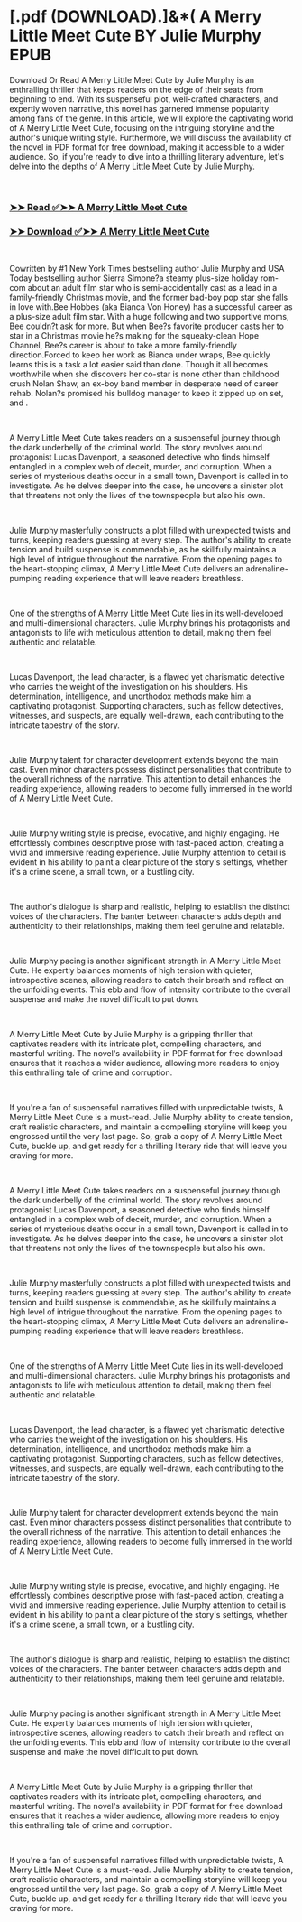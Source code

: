 # [.pdf (DOWNLOAD).]&*( A Merry Little Meet Cute BY Julie   Murphy EPUB

<p>Download Or Read A Merry Little Meet Cute by Julie   Murphy is an enthralling thriller that keeps readers on the edge of their seats from beginning to end. With its suspenseful plot, well-crafted characters, and expertly woven narrative, this novel has garnered immense popularity among fans of the genre. In this article, we will explore the captivating world of A Merry Little Meet Cute, focusing on the intriguing storyline and the author's unique writing style. Furthermore, we will discuss the availability of the novel in PDF format for free download, making it accessible to a wider audience. So, if you're ready to dive into a thrilling literary adventure, let's delve into the depths of A Merry Little Meet Cute by Julie   Murphy.</p>
<p>&nbsp;</p>

### [➤➤ Read ✅➤➤ A Merry Little Meet Cute](https://pdfwebsitebooks.blogspot.com/id/60121411)

### [➤➤ Download ✅➤➤ A Merry Little Meet Cute](https://pdfwebsitebooks.blogspot.com/id/60121411)

<p>&nbsp;</p>
<p>Cowritten by #1 New York Times bestselling author Julie Murphy and USA Today bestselling author Sierra Simone?a steamy plus-size holiday rom-com about an adult film star who is semi-accidentally cast as a lead in a family-friendly Christmas movie, and the former bad-boy pop star she falls in love with.Bee Hobbes (aka Bianca Von Honey) has a successful career as a plus-size adult film star. With a huge following and two supportive moms, Bee couldn?t ask for more. But when Bee?s favorite producer casts her to star in a Christmas movie he?s making for the squeaky-clean Hope Channel, Bee?s career is about to take a more family-friendly direction.Forced to keep her work as Bianca under wraps, Bee quickly learns this is a task a lot easier said than done. Though it all becomes worthwhile when she discovers her co-star is none other than childhood crush Nolan Shaw, an ex-boy band member in desperate need of career rehab. Nolan?s promised his bulldog manager to keep it zipped up on set, and .</p>
<p>&nbsp;</p>
<p>A Merry Little Meet Cute takes readers on a suspenseful journey through the dark underbelly of the criminal world. The story revolves around protagonist Lucas Davenport, a seasoned detective who finds himself entangled in a complex web of deceit, murder, and corruption. When a series of mysterious deaths occur in a small town, Davenport is called in to investigate. As he delves deeper into the case, he uncovers a sinister plot that threatens not only the lives of the townspeople but also his own.</p>
<p>&nbsp;</p>
<p>Julie   Murphy masterfully constructs a plot filled with unexpected twists and turns, keeping readers guessing at every step. The author's ability to create tension and build suspense is commendable, as he skillfully maintains a high level of intrigue throughout the narrative. From the opening pages to the heart-stopping climax, A Merry Little Meet Cute delivers an adrenaline-pumping reading experience that will leave readers breathless.</p>
<p>&nbsp;</p>
<p>One of the strengths of A Merry Little Meet Cute lies in its well-developed and multi-dimensional characters. Julie   Murphy brings his protagonists and antagonists to life with meticulous attention to detail, making them feel authentic and relatable.</p>
<p>&nbsp;</p>
<p>Lucas Davenport, the lead character, is a flawed yet charismatic detective who carries the weight of the investigation on his shoulders. His determination, intelligence, and unorthodox methods make him a captivating protagonist. Supporting characters, such as fellow detectives, witnesses, and suspects, are equally well-drawn, each contributing to the intricate tapestry of the story.</p>
<p>&nbsp;</p>
<p>Julie   Murphy talent for character development extends beyond the main cast. Even minor characters possess distinct personalities that contribute to the overall richness of the narrative. This attention to detail enhances the reading experience, allowing readers to become fully immersed in the world of A Merry Little Meet Cute.</p>
<p>&nbsp;</p>
<p>Julie   Murphy writing style is precise, evocative, and highly engaging. He effortlessly combines descriptive prose with fast-paced action, creating a vivid and immersive reading experience. Julie   Murphy attention to detail is evident in his ability to paint a clear picture of the story's settings, whether it's a crime scene, a small town, or a bustling city.</p>
<p>&nbsp;</p>
<p>The author's dialogue is sharp and realistic, helping to establish the distinct voices of the characters. The banter between characters adds depth and authenticity to their relationships, making them feel genuine and relatable.</p>
<p>&nbsp;</p>
<p>Julie   Murphy pacing is another significant strength in A Merry Little Meet Cute. He expertly balances moments of high tension with quieter, introspective scenes, allowing readers to catch their breath and reflect on the unfolding events. This ebb and flow of intensity contribute to the overall suspense and make the novel difficult to put down.</p>
<p>&nbsp;</p>
<p>A Merry Little Meet Cute by Julie   Murphy is a gripping thriller that captivates readers with its intricate plot, compelling characters, and masterful writing. The novel's availability in PDF format for free download ensures that it reaches a wider audience, allowing more readers to enjoy this enthralling tale of crime and corruption.</p>
<p>&nbsp;</p>
<p>If you're a fan of suspenseful narratives filled with unpredictable twists, A Merry Little Meet Cute is a must-read. Julie   Murphy ability to create tension, craft realistic characters, and maintain a compelling storyline will keep you engrossed until the very last page. So, grab a copy of A Merry Little Meet Cute, buckle up, and get ready for a thrilling literary ride that will leave you craving for more.</p>
<p>&nbsp;</p>
<p>A Merry Little Meet Cute takes readers on a suspenseful journey through the dark underbelly of the criminal world. The story revolves around protagonist Lucas Davenport, a seasoned detective who finds himself entangled in a complex web of deceit, murder, and corruption. When a series of mysterious deaths occur in a small town, Davenport is called in to investigate. As he delves deeper into the case, he uncovers a sinister plot that threatens not only the lives of the townspeople but also his own.</p>
<p>&nbsp;</p>
<p>Julie   Murphy masterfully constructs a plot filled with unexpected twists and turns, keeping readers guessing at every step. The author's ability to create tension and build suspense is commendable, as he skillfully maintains a high level of intrigue throughout the narrative. From the opening pages to the heart-stopping climax, A Merry Little Meet Cute delivers an adrenaline-pumping reading experience that will leave readers breathless.</p>
<p>&nbsp;</p>
<p>One of the strengths of A Merry Little Meet Cute lies in its well-developed and multi-dimensional characters. Julie   Murphy brings his protagonists and antagonists to life with meticulous attention to detail, making them feel authentic and relatable.</p>
<p>&nbsp;</p>
<p>Lucas Davenport, the lead character, is a flawed yet charismatic detective who carries the weight of the investigation on his shoulders. His determination, intelligence, and unorthodox methods make him a captivating protagonist. Supporting characters, such as fellow detectives, witnesses, and suspects, are equally well-drawn, each contributing to the intricate tapestry of the story.</p>
<p>&nbsp;</p>
<p>Julie   Murphy talent for character development extends beyond the main cast. Even minor characters possess distinct personalities that contribute to the overall richness of the narrative. This attention to detail enhances the reading experience, allowing readers to become fully immersed in the world of A Merry Little Meet Cute.</p>
<p>&nbsp;</p>
<p>Julie   Murphy writing style is precise, evocative, and highly engaging. He effortlessly combines descriptive prose with fast-paced action, creating a vivid and immersive reading experience. Julie   Murphy attention to detail is evident in his ability to paint a clear picture of the story's settings, whether it's a crime scene, a small town, or a bustling city.</p>
<p>&nbsp;</p>
<p>The author's dialogue is sharp and realistic, helping to establish the distinct voices of the characters. The banter between characters adds depth and authenticity to their relationships, making them feel genuine and relatable.</p>
<p>&nbsp;</p>
<p>Julie   Murphy pacing is another significant strength in A Merry Little Meet Cute. He expertly balances moments of high tension with quieter, introspective scenes, allowing readers to catch their breath and reflect on the unfolding events. This ebb and flow of intensity contribute to the overall suspense and make the novel difficult to put down.</p>
<p>&nbsp;</p>
<p>A Merry Little Meet Cute by Julie   Murphy is a gripping thriller that captivates readers with its intricate plot, compelling characters, and masterful writing. The novel's availability in PDF format for free download ensures that it reaches a wider audience, allowing more readers to enjoy this enthralling tale of crime and corruption.</p>
<p>&nbsp;</p>
<p>If you're a fan of suspenseful narratives filled with unpredictable twists, A Merry Little Meet Cute is a must-read. Julie   Murphy ability to create tension, craft realistic characters, and maintain a compelling storyline will keep you engrossed until the very last page. So, grab a copy of A Merry Little Meet Cute, buckle up, and get ready for a thrilling literary ride that will leave you craving for more.</p>
<p>&nbsp;</p>
